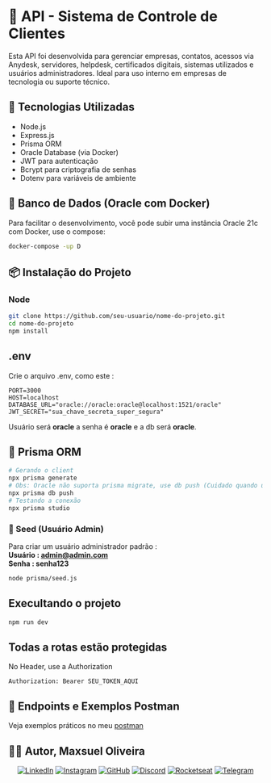 # 💼 API - Sistema de Controle de Clientes

Esta API foi desenvolvida para gerenciar empresas, contatos, acessos via Anydesk, servidores, helpdesk, certificados digitais, sistemas utilizados e usuários administradores. Ideal para uso interno em empresas de tecnologia ou suporte técnico.

## 🔧 Tecnologias Utilizadas

- Node.js
- Express.js
- Prisma ORM
- Oracle Database (via Docker)
- JWT para autenticação
- Bcrypt para criptografia de senhas
- Dotenv para variáveis de ambiente

## 🐘 Banco de Dados (Oracle com Docker)

Para facilitar o desenvolvimento, você pode subir uma instância Oracle 21c com Docker, use o compose:

```bash
docker-compose -up D
```

## 📦 Instalação do Projeto

### Node

```bash
git clone https://github.com/seu-usuario/nome-do-projeto.git
cd nome-do-projeto
npm install
```

## .env

Crie o arquivo .env, como este :

```text
PORT=3000
HOST=localhost
DATABASE_URL="oracle://oracle:oracle@localhost:1521/oracle"
JWT_SECRET="sua_chave_secreta_super_segura"
```

Usuário será **oracle** a senha é **oracle** e a db será **oracle**.

## 🔄 Prisma ORM

```bash
# Gerando o client
npx prisma generate
# Obs: Oracle não suporta prisma migrate, use db push (Cuidado quando usar em PROD):
npx prisma db push
# Testando a conexão
npx prisma studio
```

### 🧪 Seed (Usuário Admin)

Para criar um usuário administrador padrão :</br>
**Usuário : admin@admin.com**</br>
**Senha : senha123** </br>

```bash
node prisma/seed.js
```

## Execultando o projeto

```bash
npm run dev
```

## Todas a rotas estão protegidas

No Header, use a Authorization

```text
Authorization: Bearer SEU_TOKEN_AQUI
```

## 📁 Endpoints e Exemplos Postman

Veja exemplos práticos no meu [postman]('https://elements.getpostman.com/redirect?entityId=17594781-7c9d4b48-77d6-4a73-8cc1-c18953a3ac78&entityType=collection')

## 🙋‍♂️ Autor, Maxsuel Oliveira 

<div align=center id="footer-default">

[![LinkedIn](https://img.shields.io/badge/LinkedIn-0A66C2?style=for-the-badge&logo=linkedin&logoColor=white)](https://www.linkedin.com/in/maxsuelOliveiradev/?utm_source=rocketseat&utm_medium=organic&utm_campaign=profile&utm_term=share&utm_content=md-04583-links)
[![Instagram](https://img.shields.io/badge/Instagram-C13584?style=for-the-badge&logo=instagram&logoColor=white)](https://www.instagram.com/david_o.santos/)
[![GitHub](https://img.shields.io/badge/GitHub-000000?style=for-the-badge&logo=github&logoColor=white)](https://github.com/MaxsuelOliveira)
[![Discord](https://img.shields.io/badge/Discord-5865F2?style=for-the-badge&logo=discord&logoColor=white)](https://discord.com/channels/@MaxDavid#7163)
[![Rocketseat](https://img.shields.io/badge/Rocketseat-7159C1?style=for-the-badge&logo=rocketseat&logoColor=white)](https://app.rocketseat.com.br/me/md-04583)
[![Telegram](https://img.shields.io/badge/Telegram-40A5E4?style=for-the-badge&logo=telegram&logoColor=white)](https://t.me/@oliveiraMaxsuel)
</div>

<!-- teste -->